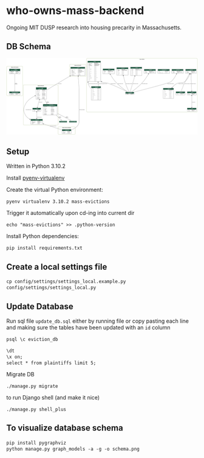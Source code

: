 # who-owns-mass-backend
Ongoing MIT DUSP research into housing precarity in Massachusetts.

## DB Schema
![mass_evictions schema](./schema.png)

## Setup
Written in Python 3.10.2

Install [pyenv-virtualenv](https://github.com/pyenv/pyenv-virtualenv)

Create the virtual Python environment:
```shell
pyenv virtualenv 3.10.2 mass-evictions
```
Trigger it automatically upon cd-ing into current dir
```shell
echo "mass-evictions" >> .python-version
```

Install Python dependencies:
```shell
pip install requirements.txt
```

## Create a local settings file
```shell
cp config/settings/settings_local.example.py config/settings/settings_local.py
```

## Update Database
Run sql file `update_db.sql` either by running file or copy pasting each line and making sure the tables have been updated with an `id` column

```shell
psql \c eviction_db
```
```psql
\dt
\x on;
select * from plaintiffs limit 5;
```

Migrate DB

```shell
./manage.py migrate     
```

to run Django shell (and make it nice)
```
./manage.py shell_plus
```

## To visualize database schema
```shell
pip install pygraphviz
python manage.py graph_models -a -g -o schema.png
```

